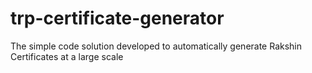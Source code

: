 # trp-certificate-generator
The simple code solution developed to automatically generate Rakshin Certificates at a large scale
